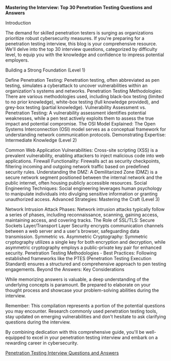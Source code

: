 
**Mastering the Interview: Top 30 Penetration Testing Questions and Answers**

Introduction

The demand for skilled penetration testers is surging as organizations prioritize robust cybersecurity measures.  If you're preparing for a penetration testing interview, this blog is your comprehensive resource. We'll delve into the top 30 interview questions, categorized by difficulty level, to equip you with the knowledge and confidence to impress potential employers.

Building a Strong Foundation (Level 1)

Define Penetration Testing: Penetration testing, often abbreviated as pen testing, simulates a cyberattack to uncover vulnerabilities within an organization's systems and networks.
Penetration Testing Methodologies: There are various methodologies used, including black-box testing (limited to no prior knowledge), white-box testing (full knowledge provided), and grey-box testing (partial knowledge).
Vulnerability Assessment vs. Penetration Testing: A vulnerability assessment identifies potential weaknesses, while a pen test actively exploits them to assess the true impact and potential compromise.
The OSI Model Explained: The Open Systems Interconnection (OSI) model serves as a conceptual framework for understanding network communication protocols.
Demonstrating Expertise: Intermediate Knowledge (Level 2)

Common Web Application Vulnerabilities: Cross-site scripting (XSS) is a prevalent vulnerability, enabling attackers to inject malicious code into web applications.
Firewall Functionality: Firewalls act as security checkpoints, filtering incoming and outgoing network traffic based on predefined security rules.
Understanding the DMZ: A Demilitarized Zone (DMZ) is a secure network segment positioned between the internal network and the public internet, often housing publicly accessible resources.
Social Engineering Techniques: Social engineering leverages human psychology to manipulate individuals into divulging sensitive information or granting unauthorized access.
Advanced Strategies: Mastering the Craft (Level 3)

Network Intrusion Attack Phases: Network intrusion attacks typically follow a series of phases, including reconnaissance, scanning, gaining access, maintaining access, and covering tracks.
The Role of SSL/TLS: Secure Sockets Layer/Transport Layer Security encrypts communication channels between a web server and a user's browser, safeguarding data transmission.
Symmetric vs. Asymmetric Cryptography: Symmetric cryptography utilizes a single key for both encryption and decryption, while asymmetric cryptography employs a public-private key pair for enhanced security.
Penetration Testing Methodologies - Best Practices: Following established frameworks like the PTES (Penetration Testing Execution Standard) ensures a structured and comprehensive approach to pen testing engagements.
Beyond the Answers: Key Considerations

While memorizing answers is valuable, a deep understanding of the underlying concepts is paramount. Be prepared to elaborate on your thought process and showcase your problem-solving abilities during the interview.

Remember: This compilation represents a portion of the potential questions you may encounter.  Research commonly used penetration testing tools, stay updated on emerging vulnerabilities and don't hesitate to ask clarifying questions during the interview.

By combining dedication with this comprehensive guide, you'll be well-equipped to excel in your penetration testing interview and embark on a rewarding career in cybersecurity.

<a href=https://www.bytecode.in/penetration-testing-interview-questions-and-answer/>Penetration Testing Interview Questions and Answers</a>

